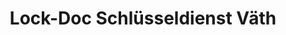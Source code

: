 ---
title: "Lock-Doc Schlüsseldienst Väth"
url: /lohr-am-main/lock-doc-schluesseldienst-vaeth/
shop: Schlüsseldienst
---